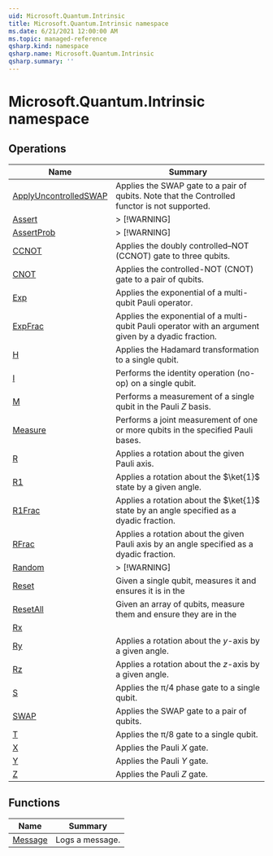 ```yaml
---
uid: Microsoft.Quantum.Intrinsic
title: Microsoft.Quantum.Intrinsic namespace
ms.date: 6/21/2021 12:00:00 AM
ms.topic: managed-reference
qsharp.kind: namespace
qsharp.name: Microsoft.Quantum.Intrinsic
qsharp.summary: ''
---
```


# Microsoft.Quantum.Intrinsic namespace




<!-- summaries -->

## Operations

| Name | Summary |
|------|---------|
|[ApplyUncontrolledSWAP](xref:Microsoft.Quantum.Intrinsic.ApplyUncontrolledSWAP) |Applies the SWAP gate to a pair of qubits. Note that the Controlled functor is not supported. |
|[Assert](xref:Microsoft.Quantum.Intrinsic.Assert) |> [!WARNING] |
|[AssertProb](xref:Microsoft.Quantum.Intrinsic.AssertProb) |> [!WARNING] |
|[CCNOT](xref:Microsoft.Quantum.Intrinsic.CCNOT) |Applies the doubly controlled–NOT (CCNOT) gate to three qubits. |
|[CNOT](xref:Microsoft.Quantum.Intrinsic.CNOT) |Applies the controlled-NOT (CNOT) gate to a pair of qubits. |
|[Exp](xref:Microsoft.Quantum.Intrinsic.Exp) |Applies the exponential of a multi-qubit Pauli operator. |
|[ExpFrac](xref:Microsoft.Quantum.Intrinsic.ExpFrac) |Applies the exponential of a multi-qubit Pauli operator with an argument given by a dyadic fraction. |
|[H](xref:Microsoft.Quantum.Intrinsic.H) |Applies the Hadamard transformation to a single qubit. |
|[I](xref:Microsoft.Quantum.Intrinsic.I) |Performs the identity operation (no-op) on a single qubit. |
|[M](xref:Microsoft.Quantum.Intrinsic.M) |Performs a measurement of a single qubit in the Pauli $Z$ basis. |
|[Measure](xref:Microsoft.Quantum.Intrinsic.Measure) |Performs a joint measurement of one or more qubits in the specified Pauli bases. |
|[R](xref:Microsoft.Quantum.Intrinsic.R) |Applies a rotation about the given Pauli axis. |
|[R1](xref:Microsoft.Quantum.Intrinsic.R1) |Applies a rotation about the $\ket{1}$ state by a given angle. |
|[R1Frac](xref:Microsoft.Quantum.Intrinsic.R1Frac) |Applies a rotation about the $\ket{1}$ state by an angle specified as a dyadic fraction. |
|[RFrac](xref:Microsoft.Quantum.Intrinsic.RFrac) |Applies a rotation about the given Pauli axis by an angle specified as a dyadic fraction. |
|[Random](xref:Microsoft.Quantum.Intrinsic.Random) |> [!WARNING] |
|[Reset](xref:Microsoft.Quantum.Intrinsic.Reset) |Given a single qubit, measures it and ensures it is in the |0⟩ state such that it can be safely released. |
|[ResetAll](xref:Microsoft.Quantum.Intrinsic.ResetAll) |Given an array of qubits, measure them and ensure they are in the |0⟩ state such that they can be safely released. |
|[Rx](xref:Microsoft.Quantum.Intrinsic.Rx) | |
|[Ry](xref:Microsoft.Quantum.Intrinsic.Ry) |Applies a rotation about the $y$-axis by a given angle. |
|[Rz](xref:Microsoft.Quantum.Intrinsic.Rz) |Applies a rotation about the $z$-axis by a given angle. |
|[S](xref:Microsoft.Quantum.Intrinsic.S) |Applies the π/4 phase gate to a single qubit. |
|[SWAP](xref:Microsoft.Quantum.Intrinsic.SWAP) |Applies the SWAP gate to a pair of qubits. |
|[T](xref:Microsoft.Quantum.Intrinsic.T) |Applies the π/8 gate to a single qubit. |
|[X](xref:Microsoft.Quantum.Intrinsic.X) |Applies the Pauli $X$ gate. |
|[Y](xref:Microsoft.Quantum.Intrinsic.Y) |Applies the Pauli $Y$ gate. |
|[Z](xref:Microsoft.Quantum.Intrinsic.Z) |Applies the Pauli $Z$ gate. |

## Functions

| Name | Summary |
|------|---------|
|[Message](xref:Microsoft.Quantum.Intrinsic.Message) |Logs a message. |

<!-- /summaries -->
